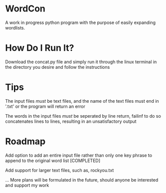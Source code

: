 # WordCon
A work in progress python program with the purpose of easily expanding wordlists.


# How Do I Run It?
Download the concat.py file and simply run it through the linux terminal in the directory you desire and follow the instructions

# Tips
The input files *must* be text files, and the name of the text files must end in '.txt' or the program will return an error

The words in the input files *must* be seperated by line return, failinf to do so concatenates lines to lines, resulting in an unsatisfactory output


# Roadmap
Add option to add an entire input file rather than only one key phrase to append to the original word list [COMPLETED]

Add support for larger text files, such as, rockyou.txt


... More plans will be formulated in the future, should anyone be interested and support my work
